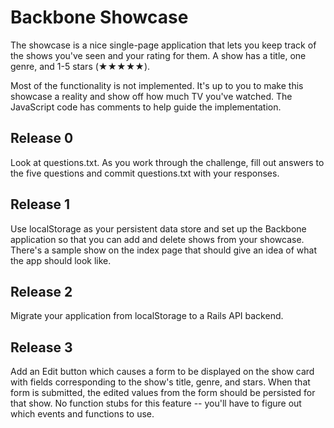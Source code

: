 # Backbone Showcase
The showcase is a nice single-page application that lets you keep track of the shows you've seen and your rating for them. A show has a title, one genre, and 1-5 stars (★★★★★). 

Most of the functionality is not implemented. It's up to you to make this showcase a reality and show off how much TV you've watched. The JavaScript code has comments to help guide the implementation. 

## Release 0
Look at questions.txt. As you work through the challenge, fill out answers to the five questions and commit questions.txt with your responses. 

## Release 1
Use localStorage as your persistent data store and set up the Backbone application so that you can add and delete shows from your showcase. There's a sample show on the index page that should give an idea of what the app should look like. 

## Release 2
Migrate your application from localStorage to a Rails API backend. 

## Release 3
Add an Edit button which causes a form to be displayed on the show card with fields corresponding to the show's title, genre, and stars. When that form is submitted, the edited values from the form should be persisted for that show. No function stubs for this feature -- you'll have to figure out which events and functions to use. 
